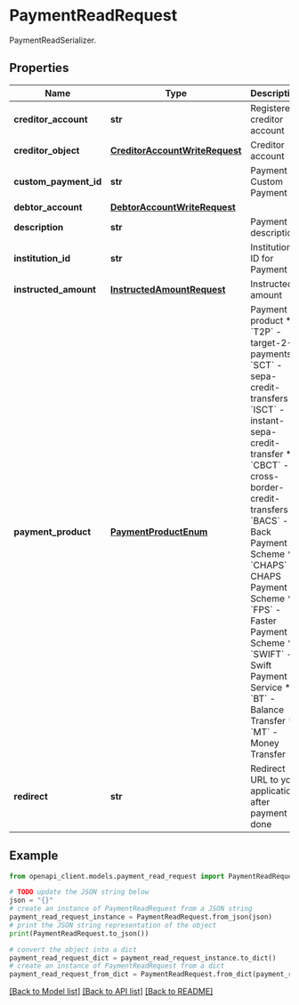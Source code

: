 # PaymentReadRequest

PaymentReadSerializer.

## Properties

Name | Type | Description | Notes
------------ | ------------- | ------------- | -------------
**creditor_account** | **str** | Registered creditor account | [optional] 
**creditor_object** | [**CreditorAccountWriteRequest**](CreditorAccountWriteRequest.md) | Creditor account | [optional] 
**custom_payment_id** | **str** | Payment Custom Payment ID | [optional] 
**debtor_account** | [**DebtorAccountWriteRequest**](DebtorAccountWriteRequest.md) |  | 
**description** | **str** | Payment description | [optional] [default to 'GOCARDLESS']
**institution_id** | **str** | Institution ID for Payment | [optional] [default to 'SWEDBANK_SANDBOX_SANDLV22']
**instructed_amount** | [**InstructedAmountRequest**](InstructedAmountRequest.md) | Instructed amount | 
**payment_product** | [**PaymentProductEnum**](PaymentProductEnum.md) | Payment product  * &#x60;T2P&#x60; - target-2-payments * &#x60;SCT&#x60; - sepa-credit-transfers * &#x60;ISCT&#x60; - instant-sepa-credit-transfer * &#x60;CBCT&#x60; - cross-border-credit-transfers * &#x60;BACS&#x60; - Back Payment Scheme * &#x60;CHAPS&#x60; - CHAPS Payment Scheme * &#x60;FPS&#x60; - Faster Payment Scheme * &#x60;SWIFT&#x60; - Swift Payment Service * &#x60;BT&#x60; - Balance Transfer * &#x60;MT&#x60; - Money Transfer | [optional] 
**redirect** | **str** | Redirect URL to your application after payment is done | 

## Example

```python
from openapi_client.models.payment_read_request import PaymentReadRequest

# TODO update the JSON string below
json = "{}"
# create an instance of PaymentReadRequest from a JSON string
payment_read_request_instance = PaymentReadRequest.from_json(json)
# print the JSON string representation of the object
print(PaymentReadRequest.to_json())

# convert the object into a dict
payment_read_request_dict = payment_read_request_instance.to_dict()
# create an instance of PaymentReadRequest from a dict
payment_read_request_from_dict = PaymentReadRequest.from_dict(payment_read_request_dict)
```
[[Back to Model list]](../README.md#documentation-for-models) [[Back to API list]](../README.md#documentation-for-api-endpoints) [[Back to README]](../README.md)


